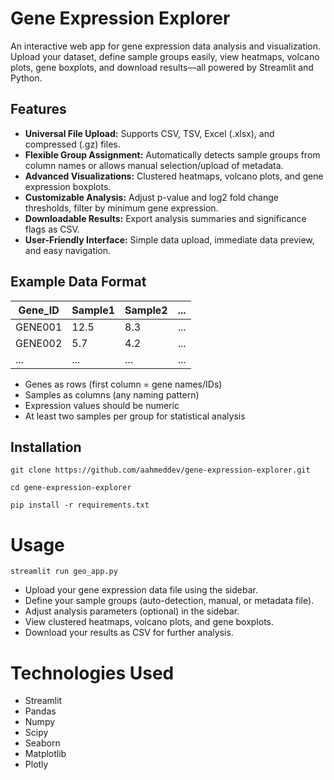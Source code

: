 # Gene Expression Explorer

An interactive web app for gene expression data analysis and visualization.
Upload your dataset, define sample groups easily, view heatmaps, volcano plots, gene boxplots, and download results—all powered by Streamlit and Python.

## Features

- **Universal File Upload:** Supports CSV, TSV, Excel (.xlsx), and compressed (.gz) files.
- **Flexible Group Assignment:** Automatically detects sample groups from column names or allows manual selection/upload of metadata.
- **Advanced Visualizations:** Clustered heatmaps, volcano plots, and gene expression boxplots.
- **Customizable Analysis:** Adjust p-value and log2 fold change thresholds, filter by minimum gene expression.
- **Downloadable Results:** Export analysis summaries and significance flags as CSV.
- **User-Friendly Interface:** Simple data upload, immediate data preview, and easy navigation.

## Example Data Format

| Gene_ID   | Sample1 | Sample2 | ... |
|-----------|---------|---------|-----|
| GENE001   | 12.5    | 8.3     | ... |
| GENE002   | 5.7     | 4.2     | ... |
| ...       | ...     | ...     | ... |

- Genes as rows (first column = gene names/IDs)
- Samples as columns (any naming pattern)
- Expression values should be numeric
- At least two samples per group for statistical analysis

## Installation

`git clone https://github.com/aahmeddev/gene-expression-explorer.git`

`cd gene-expression-explorer`

`pip install -r requirements.txt`


# Usage
`streamlit run geo_app.py`

- Upload your gene expression data file using the sidebar.
- Define your sample groups (auto-detection, manual, or metadata file).
- Adjust analysis parameters (optional) in the sidebar.
- View clustered heatmaps, volcano plots, and gene boxplots.
- Download your results as CSV for further analysis.

# Technologies Used
- Streamlit
- Pandas
- Numpy
- Scipy
- Seaborn
- Matplotlib
- Plotly
